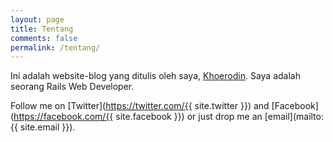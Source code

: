 ```yaml
---
layout: page
title: Tentang
comments: false
permalink: /tentang/
---
```


Ini adalah website-blog yang ditulis oleh saya, <a href="https://twitter.com/{{ site.twitter }}">Khoerodin</a>. Saya adalah seorang Rails Web Developer.

Follow me on [Twitter](https://twitter.com/{{ site.twitter }}) and [Facebook](https://facebook.com/{{ site.facebook }}) or just drop me an [email](mailto:{{ site.email }}).
